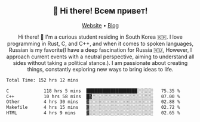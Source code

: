 <h2 align="center">👋 Hi there! Всем привет!</h2>
<p align="center">
  <a href="https://urdekcah.ru">Website</a> •
  <a href="https://urdekcah.blog">Blog</a>
</p>

<p align="center">
  Hi there! 👋 I'm a curious student residing in South Korea 🇰🇷. I love programming in Rust, C, and C++, and when it comes to spoken languages, Russian is my favorite(I have a deep fascination for Russia 🇷🇺, However, I approach current events with a neutral perspective, aiming to understand all sides without taking a political stance.). I am passionate about creating things, constantly exploring new ways to bring ideas to life.
</p>

<!--START_SECTION:waka-->

```txt
Total Time: 152 hrs 12 mins

C             118 hrs 5 mins  ███████████████████░░░░░░   75.35 %
C++           10 hrs 58 mins  █▓░░░░░░░░░░░░░░░░░░░░░░░   07.00 %
Other         4 hrs 30 mins   ▓░░░░░░░░░░░░░░░░░░░░░░░░   02.88 %
Makefile      4 hrs 15 mins   ▓░░░░░░░░░░░░░░░░░░░░░░░░   02.72 %
HTML          4 hrs 9 mins    ▓░░░░░░░░░░░░░░░░░░░░░░░░   02.65 %
```

<!--END_SECTION:waka-->

<!--
**urdekcah/urdekcah** is a ✨ _special_ ✨ repository because its `README.md` (this file) appears on your GitHub profile.

Here are some ideas to get you started:

- 🔭 I’m currently working on ...
- 🌱 I’m currently learning ...
- 👯 I’m looking to collaborate on ...
- 🤔 I’m looking for help with ...
- 💬 Ask me about ...
- 📫 How to reach me: ...
- 😄 Pronouns: ...
- ⚡ Fun fact: ...
-->
